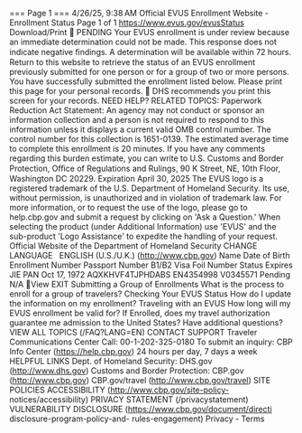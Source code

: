 
=== Page 1 ===
4/26/25, 9:38 AM
Official EVUS Enrollment Website - Enrollment Status
Page 1 of 1
https://www.evus.gov/evusStatus
Download/Print 
PENDING
Your EVUS enrollment is under review because an immediate determination could not be made. This response does not indicate negative ﬁndings. A determination will be available within 72 hours.
Return to this website to retrieve the status of an EVUS enrollment previously submitted for one person or for a group of two or more persons.
You have successfully submitted the enrollment listed below. Please print this page for your personal records.

DHS recommends you print this screen for your records.
NEED HELP?
RELATED TOPICS:
Paperwork Reduction Act Statement: An agency may not conduct or sponsor an information collection and a person is not required to respond to this information unless it displays a current valid OMB
control number. The control number for this collection is 1651-0139. The estimated average time to complete this enrollment is 20 minutes. If you have any comments regarding this burden estimate, you
can write to U.S. Customs and Border Protection, Oﬃce of Regulations and Rulings, 90 K Street, NE, 10th Floor, Washington DC 20229. Expiration April 30, 2025
The EVUS logo is a registered trademark of the U.S. Department of Homeland Security. Its use, without permission, is unauthorized and in violation of trademark law. For more information, or to request the
use of the logo, please go to help.cbp.gov and submit a request by clicking on 'Ask a Question.' When selecting the product (under Additional Information) use 'EVUS' and the sub-product 'Logo Assistance' to
expedite the handling of your request.
Official Website of the Department of Homeland Security
CHANGE LANGUAGE   
ENGLISH (U.S./U.K.)
 (http://www.cbp.gov)
Name
Date of Birth
Enrollment Number
Passport Number
B1/B2 Visa Foil Number
Status
Expires
JIE PAN
Oct 17, 1972
AQXKHVF4TJPHDABS
EN4354998
V0345571
Pending
N/A
View
EXIT
Submitting a Group of Enrollments
What is the process to enroll for a group of travelers?
Checking Your EVUS Status
How do I update the information on my enrollment?
Traveling with an EVUS
How long will my EVUS enrollment be valid for?
If Enrolled, does my travel authorization guarantee me admission to the United States?
Have additional questions?   
VIEW ALL TOPICS (/FAQ?LANG=EN)
CONTACT SUPPORT
Traveler Communications Center
Call: 00-1-202-325-0180
To submit an inquiry:
CBP Info Center (https://help.cbp.gov)
24 hours per day, 7 days a week
HELPFUL LINKS
Dept. of Homeland Security:
DHS.gov (http://www.dhs.gov)
Customs and Border Protection:
CBP.gov (http://www.cbp.gov)
CBP.gov/travel (http://www.cbp.gov/travel)
SITE POLICIES
ACCESSIBILITY
(http://www.cbp.gov/site-policy-
notices/accessibility)
PRIVACY STATEMENT
(/privacystatement)
VULNERABILITY DISCLOSURE
(https://www.cbp.gov/document/directi
disclosure-program-policy-and-
rules-engagement)
Privacy - Terms
